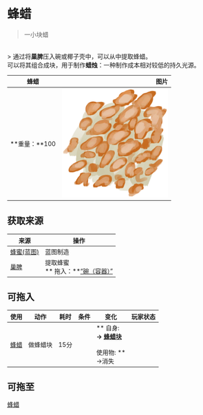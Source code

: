 # 蜂蜡  
> 一小块蜡  
<br>  
> 通过将<b>巢脾</b>压入碗或椰子壳中，可以从中提取蜂蜡。<br>可以将其组合成块，用于制作<b>蜡烛</b>：一种制作成本相对较低的持久光源。  
  
  蜂蜡  |   图片   
 ----  |  ----:   
 **重量：**100  |  <img decoding="async" src="Sprite/Beeswax.png" href="a.md" style="max-width:300px;max-height:300px;">   
  
## 获取来源  
来源  |  操作  
----  |  ----  
[蜂蜜(蓝图)](Bp_Honey.md)  |  蓝图制造  
[巢脾](BeeHoneycomb.md)  |  提取蜂蜜<br>** 拖入：**[“碗（容器）”](tag_ContainerBowl.md)  
## 可拖入  
使用  |  动作  |  耗时  |  条件  |  变化  |  玩家状态  
----  |  ----  |  ----  |  ----  |  ----  |  ----  
[蜂蜡](Beeswax.md)  |  做蜂蜡块<br>  |  15分  |    |  ** 自身: **<br>→ [蜂蜡块](BeeswaxBlock.md)<br><br>** 使用物: **<br>→消失  |    
## 可拖至  
[蜂蜡](Beeswax.md)  


<script>document.title="蜂蜡 - 卡牌生存百科 Card Survival Wiki";</script>